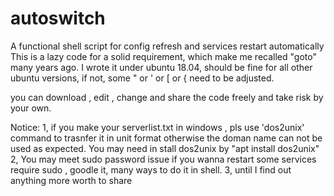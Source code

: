 # autoswitch
A functional shell script for config refresh and services restart automatically 
This is a lazy code for a solid requirement, which make me recalled "goto" many years ago. I wrote it under ubuntu 18.04, should be fine for all other ubuntu versions, if not, some " or ' or [ or { need to be adjusted. 

you can download , edit , change and share the code freely and take risk by your own.

Notice: 
1, if you make your serverlist.txt in windows , pls use 'dos2unix' command to trasnfer it in unit format otherwise the doman name can not be used as expected.  You may need in stall dos2unix by "apt install dos2unix"
2, You may meet sudo password issue if you wanna restart some services require sudo , goodle it, many ways to do it in shell.
3, until I find out anything more worth to share

